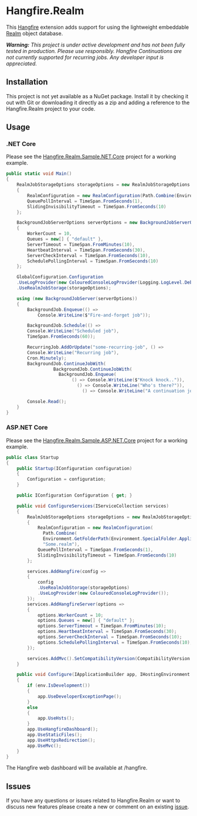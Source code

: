 # Hangfire.Realm

This [Hangfire](http://hangfire.io) extension adds support for using the lightweight embeddable [Realm](https://realm.io) object database.

_**Warning:** This project is under active development and has not been fully tested in production. Please use responsibly. Hangfire Continuations are not currently supported for recurring jobs. Any developer input is appreciated._

## Installation

This project is not yet available as a NuGet package. Install it by checking it out with Git or downloading it directly as a zip and adding a reference to the Hangfire.Realm project to your code.

## Usage

### .NET Core

Please see the [Hangfire.Realm.Sample.NET.Core](https://github.com/gottscj/Hangfire.Realm/tree/master/src/Hangfire.Realm.Sample.NET.Core) project for a working example.

```csharp
public static void Main()
{
    RealmJobStorageOptions storageOptions = new RealmJobStorageOptions
    {
        RealmConfiguration = new RealmConfiguration(Path.Combine(Environment.GetFolderPath(Environment.SpecialFolder.ApplicationData), "Some.realm")),
        QueuePollInterval = TimeSpan.FromSeconds(1),
        SlidingInvisibilityTimeout = TimeSpan.FromSeconds(10)
    };

    BackgroundJobServerOptions serverOptions = new BackgroundJobServerOptions()
    {
        WorkerCount = 10,
        Queues = new[] { "default" },
        ServerTimeout = TimeSpan.FromMinutes(10),
        HeartbeatInterval = TimeSpan.FromSeconds(30),
        ServerCheckInterval = TimeSpan.FromSeconds(10),
        SchedulePollingInterval = TimeSpan.FromSeconds(10)
    };

    GlobalConfiguration.Configuration
    .UseLogProvider(new ColouredConsoleLogProvider(Logging.LogLevel.Debug))
    .UseRealmJobStorage(storageOptions);

    using (new BackgroundJobServer(serverOptions))
    {
        BackgroundJob.Enqueue(() =>
            Console.WriteLine($"Fire-and-forget job"));

        BackgroundJob.Schedule(() =>
        Console.WriteLine("Scheduled job"),
        TimeSpan.FromSeconds(60));

        RecurringJob.AddOrUpdate("some-recurring-job", () =>
        Console.WriteLine("Recurring job"),
        Cron.Minutely);
        BackgroundJob.ContinueJobWith(
                  BackgroundJob.ContinueJobWith(
                    BackgroundJob.Enqueue(
                         () => Console.WriteLine($"Knock knock..")),
                           () => Console.WriteLine("Who's there?")),
                             () => Console.WriteLine("A continuation job!"));

        Console.Read();
    }
}
```

### ASP.NET Core

Please see the [Hangfire.Realm.Sample.ASP.NET.Core](https://github.com/gottscj/Hangfire.Realm/tree/master/src/Hangfire.Realm.Sample.ASP.NET.Core) project for a working example.

```csharp
public class Startup
{
    public Startup(IConfiguration configuration)
    {
        Configuration = configuration;
    }

    public IConfiguration Configuration { get; }

    public void ConfigureServices(IServiceCollection services)
    {
        RealmJobStorageOptions storageOptions = new RealmJobStorageOptions
        {
            RealmConfiguration = new RealmConfiguration(
              Path.Combine(
              Environment.GetFolderPath(Environment.SpecialFolder.ApplicationData),
              "Some.realm"),
            QueuePollInterval = TimeSpan.FromSeconds(1),
            SlidingInvisibilityTimeout = TimeSpan.FromSeconds(10)
        };

        services.AddHangfire(config =>
        {
            config
            .UseRealmJobStorage(storageOptions)
            .UseLogProvider(new ColouredConsoleLogProvider());
        });
        services.AddHangfireServer(options =>
        {
            options.WorkerCount = 10;
            options.Queues = new[] { "default" };
            options.ServerTimeout = TimeSpan.FromMinutes(10);
            options.HeartbeatInterval = TimeSpan.FromSeconds(30);
            options.ServerCheckInterval = TimeSpan.FromSeconds(10);
            options.SchedulePollingInterval = TimeSpan.FromSeconds(10);
        });

        services.AddMvc().SetCompatibilityVersion(CompatibilityVersion.Version_2_2);
    }

    public void Configure(IApplicationBuilder app, IHostingEnvironment env)
    {
        if (env.IsDevelopment())
        {
            app.UseDeveloperExceptionPage();
        }
        else
        {
            app.UseHsts();
        }
        app.UseHangfireDashboard();
        app.UseStaticFiles();
        app.UseHttpsRedirection();
        app.UseMvc();
    }
}
```

The Hangfire web dashboard will be available at /hangfire.

## Issues

If you have any questions or issues related to Hangfire.Realm or want to discuss new features please create a new or comment on an existing [issue](https://github.com/gottscj/Hangfire.Realm/issues).
